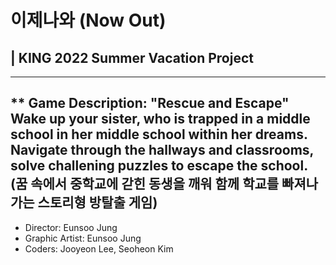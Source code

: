# 이제나와 (Now Out) 
## | KING 2022 Summer Vacation Project
--------------------
** Game Description:
"Rescue and Escape" 
Wake up your sister, who is trapped in a middle school in her middle school within her dreams. Navigate through the hallways and classrooms, solve challening puzzles to escape the school. (꿈 속에서 중학교에 갇힌 동생을 깨워 함께 학교를 빠져나가는 스토리형 방탈출 게임)
-------
* Director: Eunsoo Jung
* Graphic Artist: Eunsoo Jung
* Coders: Jooyeon Lee, Seoheon Kim
